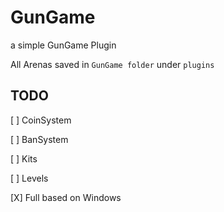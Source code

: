 # GunGame
a simple GunGame Plugin

All Arenas saved in ```GunGame folder``` under ```plugins```

## TODO
 
[ ] CoinSystem

[ ] BanSystem

[ ] Kits

[ ] Levels

[X] Full based on Windows

